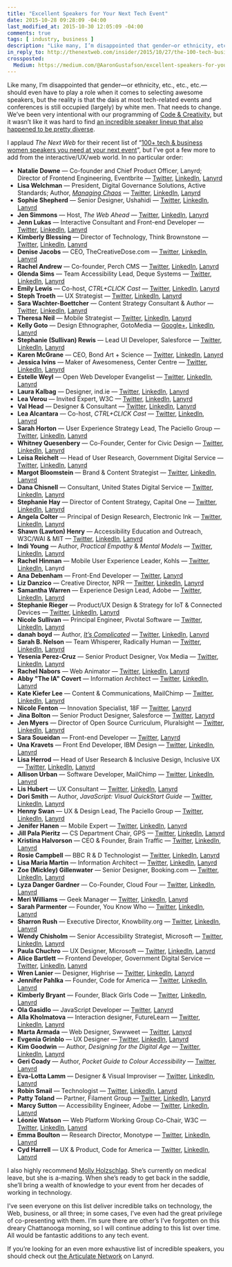 ```yaml
---
title: "Excellent Speakers for Your Next Tech Event"
date: 2015-10-28 09:28:09 -04:00
last_modified_at: 2015-10-30 12:05:09 -04:00
comments: true
tags: [ industry, business ]
description: "Like many, I’m disappointed that gender—or ethnicity, etc., etc., etc.—should even have to play a role when it comes to selecting awesome speakers, but the reality is that the dais at most tech-related conferences is still occupied (largely) by white men. That needs to change."
in_reply_to: http://thenextweb.com/insider/2015/10/27/the-100-tech-business-women-speakers-you-need-at-your-next-event/
crossposted:
  Medium: https://medium.com/@AaronGustafson/excellent-speakers-for-your-next-tech-event-bc093479fa56
---
```


Like many, I’m disappointed that gender—or ethnicity, etc., etc., etc.—should even have to play a role when it comes to selecting awesome speakers, but the reality is that the dais at most tech-related events and conferences is still occupied (largely) by white men. That needs to change. We’ve been very intentional with our programming of [Code & Creativity](http://codeandcreativity.com), but it wasn’t like it was hard to find [an incredible speaker lineup that also happened to be pretty diverse](http://www.codeandcreativity.com/events/).

<!-- more -->

I applaud <cite>The Next Web</cite> for their recent list of “[100+ tech & business women speakers you need at your next event](http://thenextweb.com/insider/2015/10/27/the-100-tech-business-women-speakers-you-need-at-your-next-event/)”, but I’ve got a few more to add from the interactive/UX/web world. In no particular order:

* **Natalie Downe** — Co-founder and Chief Product Officer, Lanyrd; Director of Frontend Engineering, Eventbrite — [Twitter](https://twitter.com/Natbat), [LinkedIn](https://www.linkedin.com/in/nataliedowne), [Lanyrd](https://web.archive.org/web/http://lanyrd.com/profile/natbat/)
* **Lisa Welchman** — President, Digital Governance Solutions, Active Standards; Author, [<cite>Managing Chaos</cite>](http://rosenfeldmedia.com/books/managing-chaos/) — [Twitter](https://twitter.com/lwelchman), [LinkedIn](https://www.linkedin.com/in/lisawelchman), [Lanyrd](https://web.archive.org/web/http://lanyrd.com/profile/lwelchman/)
* **Sophie Shepherd** — Senior Designer, Ushahidi — [Twitter](https://twitter.com/sophshepherd), [LinkedIn](https://www.linkedin.com/in/sophshep), [Lanyrd](https://web.archive.org/web/http://lanyrd.com/profile/sophshepherd/)
* **Jen Simmons** — Host, <cite>The Web Ahead</cite> — [Twitter](http://twitter.com/jensimmons), [LinkedIn](https://www.linkedin.com/in/jensimmons), [Lanyrd](https://web.archive.org/web/http://lanyrd.com/profile/jensimmons/)
* **Jenn Lukas** — Interactive Consultant and Front-end Developer — [Twitter](https://twitter.com/JennLukas), [LinkedIn](https://www.linkedin.com/in/jennlukas), [Lanyrd](https://web.archive.org/web/http://lanyrd.com/profile/jennlukas/)
* **Kimberly Blessing** — Director of Technology, Think Brownstone — [Twitter](http://twitter.com/obiwankimberly), [LinkedIn](https://www.linkedin.com/in/kimberlyblessing), [Lanyrd](https://web.archive.org/web/http://lanyrd.com/profile/obiwankimberly/)
* **Denise Jacobs** — CEO, TheCreativeDose.com — [Twitter](https://twitter.com/denisejacobs), [LinkedIn](https://www.linkedin.com/in/deniserjacobs), [Lanyrd](https://web.archive.org/web/http://lanyrd.com/profile/denisejacobs/)
* **Rachel Andrew** — Co-founder, Perch CMS — [Twitter](http://twitter.com/rachelandrew), [LinkedIn](https://uk.linkedin.com/in/rachelandrew), [Lanyrd](https://web.archive.org/web/http://lanyrd.com/profile/rachelandrew/)
* **Glenda Sims** — Team Accessibility Lead, Deque Systems — [Twitter](https://twitter.com/goodwitch), [LinkedIn](https://www.linkedin.com/in/goodwitch), [Lanyrd](https://web.archive.org/web/http://lanyrd.com/profile/goodwitch/)
* **Emily Lewis** — Co-host, <cite>CTRL+CLICK Cast</cite> — [Twitter](https://twitter.com/emilylewis), [LinkedIn](https://www.linkedin.com/in/emilyplewis), [Lanyrd](https://web.archive.org/web/http://lanyrd.com/profile/emilylewis/)
* **Steph Troeth** — UX Strategist — [Twitter](https://twitter.com/sniffles), [LinkedIn](https://uk.linkedin.com/in/stephanietroeth), [Lanyrd](https://web.archive.org/web/http://lanyrd.com/profile/sniffles/)
* **Sara Wachter-Boettcher** — Content Strategy Consultant & Author — [Twitter](http://twitter.com/sara_ann_marie), [LinkedIn](https://www.linkedin.com/in/saraboettcher), [Lanyrd](https://web.archive.org/web/http://lanyrd.com/profile/sara_ann_marie/)
* **Theresa Neil** — Mobile Strategist — [Twitter](http://twitter.com/theresaneil), [LinkedIn](https://www.linkedin.com/in/theresaneil), [Lanyrd](https://web.archive.org/web/http://lanyrd.com/profile/theresaneil/)
* **Kelly Goto** — Design Ethnographer, GotoMedia — [Google+](https://plus.google.com/u/0/114465033678769346045), [LinkedIn](https://www.linkedin.com/pub/kelly-goto/0/148/700), [Lanyrd](https://web.archive.org/web/http://lanyrd.com/profile/go2girl/)
* **Stephanie (Sullivan) Rewis** — Lead UI Developer, Salesforce — [Twitter](http://twitter.com/stefsull), [LinkedIn](https://www.linkedin.com/in/stefsull), [Lanyrd](https://web.archive.org/web/http://lanyrd.com/profile/stefsull/)
* **Karen McGrane** — CEO, Bond Art + Science  — [Twitter](https://twitter.com/karenmcgrane), [LinkedIn](http://www.linkedin.com/in/kmcgrane), [Lanyrd](https://web.archive.org/web/http://lanyrd.com/profile/karenmcgrane/)
* **Jessica Ivins** — Maker of Awesomeness, Center Centre  — [Twitter](https://twitter.com/jessicaivins), [LinkedIn](https://www.linkedin.com/in/jessicaivins), [Lanyrd](https://web.archive.org/web/http://lanyrd.com/profile/jessicaivins/)
* **Estelle Weyl** — Open Web Developer Evangelist — [Twitter](http://twitter.com/estellevw), [LinkedIn](https://www.linkedin.com/in/estellevw), [Lanyrd](https://web.archive.org/web/http://lanyrd.com/profile/estellevw/)
* **Laura Kalbag** — Designer, ind.ie — [Twitter](http://twitter.com/laurakalbag), [LinkedIn](https://uk.linkedin.com/in/laurakalbag), [Lanyrd](https://web.archive.org/web/http://lanyrd.com/profile/laurakalbag/)
* **Lea Verou** — Invited Expert, W3C — [Twitter](http://twitter.com/leaverou), [LinkedIn](https://www.linkedin.com/in/leaverou), [Lanyrd](https://web.archive.org/web/http://lanyrd.com/profile/leaverou/)
* **Val Head** — Designer & Consultant — [Twitter](http://twitter.com/vlh), [LinkedIn](https://www.linkedin.com/in/valhead), [Lanyrd](https://web.archive.org/web/http://lanyrd.com/profile/vlh/)
* **Lea Alcantara** — Co-host, <cite>CTRL+CLICK Cast</cite> — [Twitter](https://twitter.com/lealea), [LinkedIn](https://www.linkedin.com/in/lealea), [Lanyrd](https://web.archive.org/web/http://lanyrd.com/profile/lealea)
* **Sarah Horton** — User Experience Strategy Lead, The Paciello Group  — [Twitter](http://twitter.com/gradualclearing), [LinkedIn](https://www.linkedin.com/in/sarahhorton), [Lanyrd](https://web.archive.org/web/http://lanyrd.com/profile/gradualclearing/)
* **Whitney Quesenbery** — Co-Founder, Center for Civic Design  — [Twitter](http://twitter.com/whitneyq), [LinkedIn](https://www.linkedin.com/in/whitneyq), [Lanyrd](https://web.archive.org/web/http://lanyrd.com/profile/whitneyq/)
* **Leisa Reichelt** — Head of User Research, Government Digital Service — [Twitter](http://twitter.com/leisa), [LinkedIn](https://au.linkedin.com/in/leisareichelt), [Lanyrd](https://web.archive.org/web/http://lanyrd.com/profile/leisa/)
* **Margot Bloomstein** — Brand & Content Strategist — [Twitter](http://twitter.com/mbloomstein), [LinkedIn](https://www.linkedin.com/in/mbloomstein), [Lanyrd](https://web.archive.org/web/http://lanyrd.com/profile/mbloomstein/)
* **Dana Chisnell** — Consultant, United States Digital Service — [Twitter](https://twitter.com/danachis), [LinkedIn](https://www.linkedin.com/pub/dana-chisnell/0/725/889), [Lanyrd](https://web.archive.org/web/http://lanyrd.com/profile/danachis/)
* **Stephanie Hay** — Director of Content Strategy, Capital One — [Twitter](http://twitter.com/steph_hay), [LinkedIn](https://www.linkedin.com/in/stephaniehay), [Lanyrd](https://web.archive.org/web/http://lanyrd.com/profile/steph_hay/)
* **Angela Colter** — Principal of Design Research, Electronic Ink — [Twitter](https://twitter.com/angelacolter), [LinkedIn](https://www.linkedin.com/in/angelacolter), [Lanyrd](https://web.archive.org/web/http://lanyrd.com/profile/angelacolter/)
* **Shawn (Lawton) Henry** — Accessibility Education and Outreach, W3C/WAI & MIT — [Twitter](https://twitter.com/shawn_slh), [LinkedIn](https://www.linkedin.com/in/shawnlawtonhenry), [Lanyrd](https://web.archive.org/web/http://lanyrd.com/profile/shawn_slh/)
* **Indi Young** — Author, <cite>Practical Empathy</cite> & <cite>Mental Models</cite> — [Twitter](http://twitter.com/indiyoung), [LinkedIn](https://www.linkedin.com/in/indiyoung), [Lanyrd](https://web.archive.org/web/http://lanyrd.com/profile/indiyoung/)
* **Rachel Hinman** — Mobile User Experience Leader, Kohls — [Twitter](https://twitter.com/hinman), [LinkedIn](https://www.linkedin.com/pub/rachel-hinman/0/355/682), Lanyrd
* **Ana Debenham** — Front-End Developer — [Twitter](http://twitter.com/anna_debenham), [Lanyrd](https://web.archive.org/web/http://lanyrd.com/profile/anna_debenham/)
* **Liz Danzico** — Creative Director, NPR — [Twitter](https://twitter.com/bobulate), [LinkedIn](https://www.linkedin.com/in/bobulate), [Lanyrd](https://web.archive.org/web/http://lanyrd.com/profile/bobulate/)
* **Samantha Warren** — Experience Design Lead, Adobe — [Twitter](http://twitter.com/SamanthaToy), [LinkedIn](https://www.linkedin.com/in/samanthawarren), [Lanyrd](https://web.archive.org/web/http://lanyrd.com/profile/samanthatoy/)
* **Stephanie Rieger** — Product/UX Design & Strategy for IoT & Connected Devices — [Twitter](http://twitter.com/stephanierieger), [LinkedIn](https://ca.linkedin.com/in/stephanierieger), [Lanyrd](https://web.archive.org/web/http://lanyrd.com/profile/stephanierieger/)
* **Nicole Sullivan** — Principal Engineer, Pivotal Software — [Twitter](https://twitter.com/stubbornella), [LinkedIn](https://www.linkedin.com/in/nicolesullivan), [Lanyrd](https://web.archive.org/web/http://lanyrd.com/profile/stubbornella/)
* **danah boyd** — Author, [<cite>It’s Complicated</cite>](http://www.danah.org/itscomplicated/) — [Twitter](http://www.twitter.com/zephoria), [LinkedIn](https://www.linkedin.com/in/danahboyd), [Lanyrd](https://web.archive.org/web/http://lanyrd.com/profile/zephoria/)
* **Sarah B. Nelson** — Team Whisperer, Radically Human — [Twitter](https://twitter.com/sarahbeee), [LinkedIn](https://www.linkedin.com/in/sarahbeenelson), [Lanyrd](https://web.archive.org/web/http://lanyrd.com/profile/sarahbeee/)
* **Yesenia Perez-Cruz** — Senior Product Designer, Vox Media — [Twitter](http://twitter.com/yeseniaa), [LinkedIn](https://www.linkedin.com/pub/yesenia-perez-cruz/14/780/41a), [Lanyrd](https://web.archive.org/web/http://lanyrd.com/profile/yeseniaa/)
* **Rachel Nabors** — Web Animator — [Twitter](http://twitter.com/rachelnabors), [LinkedIn](https://www.linkedin.com/in/rachelnabors), [Lanyrd](https://web.archive.org/web/http://lanyrd.com/profile/rachelnabors/)
* **Abby "The IA" Covert** — Information Architect — [Twitter](http://twitter.com/Abby_the_IA), [LinkedIn](https://www.linkedin.com/in/abbytheia), [Lanyrd](https://web.archive.org/web/http://lanyrd.com/profile/abby_the_ia/)
* **Kate Kiefer Lee** — Content & Communications, MailChimp — [Twitter](https://twitter.com/katekiefer), [LinkedIn](https://www.linkedin.com/pub/kate-kiefer-lee/b0/8b7/91b), [Lanyrd](https://web.archive.org/web/http://lanyrd.com/profile/katekiefer/)
* **Nicole Fenton** — Innovation Specialist, 18F — [Twitter](http://twitter.com/nicoleslaw), [Lanyrd](https://web.archive.org/web/http://lanyrd.com/profile/nicoleslaw/)
* **Jina Bolton** — Senior Product Designer, Salesforce — [Twitter](http://twitter.com/jina), [Lanyrd](https://web.archive.org/web/http://lanyrd.com/profile/jina/)
* **Jen Myers** — Director of Open Source Curriculum, Pluralsight — [Twitter](http://twitter.com/antiheroine), [LinkedIn](https://www.linkedin.com/in/jenmyers), [Lanyrd](https://web.archive.org/web/http://lanyrd.com/profile/antiheroine/)
* **Sara Soueidan** — Front-end Developer — [Twitter](https://twitter.com/SaraSoueidan), [Lanyrd](https://web.archive.org/web/http://lanyrd.com/profile/sarasoueidan/)
* **Una Kravets** — Front End Developer, IBM Design — [Twitter](https://twitter.com/Una), [LinkedIn](http://www.linkedin.com/pub/una-kravets/30/827/a35/), [Lanyrd](https://web.archive.org/web/http://lanyrd.com/profile/una/)
* **Lisa Herrod** — Head of User Research & Inclusive Design, Inclusive UX — [Twitter](https://twitter.com/scenariogirl), [LinkedIn](https://www.linkedin.com/in/lisaherrod), [Lanyrd](https://web.archive.org/web/http://lanyrd.com/profile/scenariogirl/)
* **Allison Urban** — Software Developer, MailChimp — [Twitter](http://twitter.com/allisonurban), [LinkedIn](https://www.linkedin.com/in/allisonurban), [Lanyrd](https://web.archive.org/web/http://lanyrd.com/profile/allisonurban)
* **Lis Hubert** — UX Consultant — [Twitter](http://twitter.com/lishubert), [LinkedIn](https://www.linkedin.com/in/elisabethhubert), [Lanyrd](https://web.archive.org/web/http://lanyrd.com/profile/lishubert/)
* **Dori Smith** — Author, <cite>JavaScript: Visual QuickStart Guide</cite> — [Twitter](https://twitter.com/dori), [LinkedIn](https://www.linkedin.com/in/dorismith), [Lanyrd](https://web.archive.org/web/http://lanyrd.com/profile/dori/)
* **Henny Swan** — UX & Design Lead, The Paciello Group — [Twitter](http://twitter.com/iheni), [LinkedIn](https://uk.linkedin.com/in/hennyswan), [Lanyrd](https://web.archive.org/web/http://lanyrd.com/profile/iheni/)
* **Jenifer Hanen** — Mobile Expert — [Twitter](http://twitter.com/msjen), [LinkedIn](https://www.linkedin.com/in/msjen), [Lanyrd](https://web.archive.org/web/http://lanyrd.com/profile/msjen/)
* **Jill Pala Pieritz** — CS Department Chair, GPS — [Twitter](http://twitter.com/JillPala), [LinkedIn](https://www.linkedin.com/pub/jill-pala-pieritz/92/907/422), [Lanyrd](https://web.archive.org/web/http://lanyrd.com/profile/jillpala/)
* **Kristina Halvorson** — CEO & Founder, Brain Traffic — [Twitter](https://twitter.com/halvorson), [LinkedIn](https://www.linkedin.com/in/kristinahalvorson), [Lanyrd](https://web.archive.org/web/http://lanyrd.com/profile/halvorson/)
* **Rosie Campbell** — BBC R & D Technologist — [Twitter](http://twitter.com/RosieCampbell), [LinkedIn](https://uk.linkedin.com/in/rosiecampbell), [Lanyrd](https://web.archive.org/web/http://lanyrd.com/profile/rosiecampbell/)
* **Lisa Maria Martin** — Information Architect — [Twitter](http://twitter.com/redsesame), [LinkedIn](https://www.linkedin.com/in/redsesame), [Lanyrd](https://web.archive.org/web/http://lanyrd.com/profile/redsesame/)
* **Zoe (Mickley) Gillenwater** — Senior Designer, Booking.com — [Twitter](https://twitter.com/zomigi), [LinkedIn](https://nl.linkedin.com/in/zoemickleygillenwater), [Lanyrd](https://web.archive.org/web/http://lanyrd.com/profile/zomigi/)
* **Lyza Danger Gardner** — Co-Founder, Cloud Four — [Twitter](http://twitter.com/lyzadanger), [LinkedIn](https://www.linkedin.com/in/lyzadanger), [Lanyrd](https://web.archive.org/web/http://lanyrd.com/profile/lyzadanger/)
* **Meri Williams** — Geek Manager — [Twitter](http://twitter.com/Geek_Manager), [LinkedIn](https://uk.linkedin.com/in/meriwilliams), [Lanyrd](https://web.archive.org/web/http://lanyrd.com/profile/geek_manager/)
* **Sarah Parmenter** — Founder, You Know Who — [Twitter](http://twitter.com/sazzy), [LinkedIn](https://www.linkedin.com/in/sazzy), [Lanyrd](https://web.archive.org/web/http://lanyrd.com/profile/sazzy/)
* **Sharron Rush** — Executive Director, Knowbility.org — [Twitter](http://twitter.com/sharrush), [LinkedIn](https://www.linkedin.com/pub/sharron-rush/0/41/434), [Lanyrd](https://web.archive.org/web/http://lanyrd.com/profile/sharrush/)
* **Wendy Chisholm** — Senior Accessibility Strategist, Microsoft — [Twitter](http://twitter.com/wendyabc), [LinkedIn](https://www.linkedin.com/in/wendychisholm), [Lanyrd](https://web.archive.org/web/http://lanyrd.com/profile/wendyabc/)
* **Paula Chuchro** — UX Designer, Microsoft — [Twitter](http://twitter.com/P4OL1N4), [LinkedIn](https://www.linkedin.com/in/paulachuchro), [Lanyrd](https://web.archive.org/web/http://lanyrd.com/profile/p4ol1n4/)
* **Alice Bartlett** — Frontend Developer, Government Digital Service — [Twitter](http://twitter.com/alicebartlett), [LinkedIn](https://uk.linkedin.com/pub/alice-bartlett/23/2b1/192), [Lanyrd](https://web.archive.org/web/http://lanyrd.com/profile/alicebartlett/)
* **Wren Lanier** — Designer, Highrise — [Twitter](http://twitter.com/heywren), [LinkedIn](https://www.linkedin.com/in/wrenlanier), [Lanyrd](https://web.archive.org/web/http://lanyrd.com/profile/heywren/)
* **Jennifer Pahlka** — Founder, Code for America — [Twitter](https://www.linkedin.com/redir/redirect?url=http%3A%2F%2Ftwitter%2Ecom%2Fpahlkadot&urlhash=ysV_), [LinkedIn](https://www.linkedin.com/in/jpahlka), [Lanyrd](https://web.archive.org/web/http://lanyrd.com/profile/pahlkadot/)
* **Kimberly Bryant** — Founder, Black Girls Code — [Twitter](http://twitter.com/6Gems), [LinkedIn](https://www.linkedin.com/in/kimberlybryant), [Lanyrd](https://web.archive.org/web/http://lanyrd.com/profile/6gems/)
* **Ola Gasidlo** — JavaScript Developer — [Twitter](http://twitter.com/misprintedtype), [Lanyrd](https://web.archive.org/web/http://lanyrd.com/profile/misprintedtype/)
* **Alla Kholmatova** — Interaction designer, FutureLearn — [Twitter](http://twitter.com/craftui), [LinkedIn](https://uk.linkedin.com/in/allakholmatova), [Lanyrd](https://web.archive.org/web/http://lanyrd.com/profile/craftui/)
* **Marta Armada** — Web Designer, Swwweet — [Twitter](http://twitter.com/martuishere), [Lanyrd](https://web.archive.org/web/http://lanyrd.com/profile/martuishere/)
* **Evgenia Grinblo** — UX Designer — [Twitter](http://twitter.com/Grinblo), [LinkedIn](https://uk.linkedin.com/in/grinblo), [Lanyrd](https://web.archive.org/web/http://lanyrd.com/profile/grinblo/)
* **Kim Goodwin** — Author, <cite>Designing for the Digital Age</cite> — [Twitter](http://twitter.com/kimgoodwin), [LinkedIn](https://www.linkedin.com/in/kimgoodwin), [Lanyrd](https://web.archive.org/web/http://lanyrd.com/profile/kimgoodwin/)
* **Geri Coady** — Author, <cite>Pocket Guide to Colour Accessibility</cite> — [Twitter](http://twitter.com/hellogeri), [Lanyrd](https://web.archive.org/web/http://lanyrd.com/profile/hellogeri/)
* **Eva-Lotta Lamm** — Designer & Visual Improviser — [Twitter](http://twitter.com/evalottchen), [LinkedIn](https://uk.linkedin.com/in/evalottalamm), [Lanyrd](https://web.archive.org/web/http://lanyrd.com/profile/evalottchen/)
* **Robin Smail** — Technologist — [Twitter](http://twitter.com/Robin2go), [LinkedIn](https://www.linkedin.com/in/robin2go), [Lanyrd](https://web.archive.org/web/http://lanyrd.com/profile/robin2go/)
* **Patty Toland** — Partner, Filament Group — [Twitter](https://twitter.com/pattytoland), [LinkedIn](https://www.linkedin.com/pub/patty-toland/0/576/a49), [Lanyrd](https://web.archive.org/web/http://lanyrd.com/profile/PattyToland/)
* **Marcy Sutton** — Accessibility Engineer, Adobe — [Twitter](https://twitter.com/marcysutton), [LinkedIn](https://www.linkedin.com/in/marcysutton), [Lanyrd](https://web.archive.org/web/http://lanyrd.com/profile/marcysutton/)
* **Léonie Watson** —  Web Platform Working Group Co-Chair, W3C — [Twitter](https://twitter.com/LeonieWatson), [LinkedIn](https://uk.linkedin.com/in/lwatson), [Lanyrd](https://web.archive.org/web/http://lanyrd.com/profile/leoniewatson/)
* **Emma Boulton** —  Research Director, Monotype — [Twitter](http://twitter.com/emmaboulton), [LinkedIn](https://uk.linkedin.com/in/emmalouiseboulton), [Lanyrd](https://web.archive.org/web/http://lanyrd.com/profile/emmaboulton/)
* **Cyd Harrell** —  UX & Product, Code for America — [Twitter](https://twitter.com/cydharrell), [LinkedIn](https://www.linkedin.com/in/cydharrell), [Lanyrd](https://web.archive.org/web/http://lanyrd.com/profile/cydharrell/)

I also highly recommend [Molly Holzschlag](https://about.me/mollydotcom). She’s currently on medical leave, but she is a-mazing. When she’s ready to get back in the saddle, she’ll bring a wealth of knowledge to your event from her decades of working in technology.

I’ve seen everyone on this list deliver incredible talks on technology, the Web, business, or all three; in some cases, I’ve even had the great privilege of co-presenting with them. I’m sure there are other’s I’ve forgotten on this dreary Chattanooga morning, so I will continue adding to this list over time. All would be fantastic additions to any tech event.

If you’re looking for an even more exhaustive list of incredible speakers, you should check out [the Articulate Network](http://articulate-network.lanyrd.com/speakers/) on Lanyrd.
